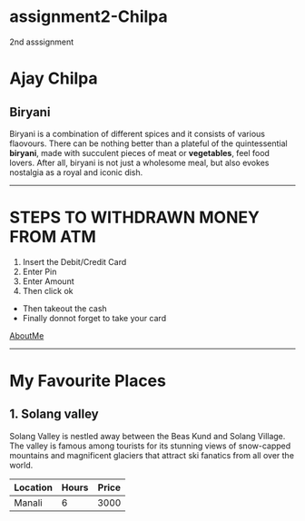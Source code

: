 # assignment2-Chilpa
2nd asssignment
# Ajay Chilpa
## Biryani
  Biryani is a combination of different spices and it consists of various flaovours.
  There can be nothing better than a plateful of the quintessential **biryani**, made with succulent pieces of meat or **vegetables**, feel food lovers. After all, biryani is not just a wholesome meal, but also evokes nostalgia as a royal and iconic dish.

  ***

  # STEPS TO WITHDRAWN MONEY FROM ATM
  1. Insert the Debit/Credit Card
  2. Enter Pin
  3. Enter Amount
  4. Then click ok
  * Then takeout the cash 
  * Finally donnot forget to take your card 

  [AboutMe](https://github.com/ChilpaAjay1990/assignment2-Chilpa/blob/main/AboutMe.md)

  ***

  # My Favourite Places 

  ##  1. Solang valley
  Solang Valley is nestled away between the Beas Kund and Solang Village. The valley is famous among tourists for its stunning views of snow-capped mountains and magnificent glaciers that attract ski fanatics from all over the world.

  | Location | Hours | Price |
  | --- | --------- | ---|
  | Manali | 6 | 3000 |



   
